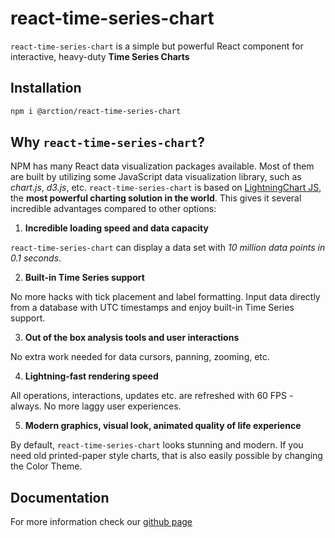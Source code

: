 # react-time-series-chart

`react-time-series-chart` is a simple but powerful React component for interactive, heavy-duty **Time Series Charts**

## Installation

```bash
npm i @arction/react-time-series-chart
```

## Why `react-time-series-chart`?

NPM has many React data visualization packages available. Most of them are built by utilizing some JavaScript data visualization library,
such as _chart.js_, _d3.js_, etc. `react-time-series-chart` is based on [LightningChart JS](https://lightningchart.com/js-charts/), the
**most powerful charting solution in the world**. This gives it several incredible advantages compared to other options:

1. **Incredible loading speed and data capacity**

`react-time-series-chart` can display a data set with _10 million data points in 0.1 seconds_.

2. **Built-in Time Series support**

No more hacks with tick placement and label formatting. Input data directly from a database with UTC timestamps and enjoy built-in Time
Series support.

3. **Out of the box analysis tools and user interactions**

No extra work needed for data cursors, panning, zooming, etc.

4. **Lightning-fast rendering speed**

All operations, interactions, updates etc. are refreshed with 60 FPS - always. No more laggy user experiences.

5. **Modern graphics, visual look, animated quality of life experience**

By default, `react-time-series-chart` looks stunning and modern. If you need old printed-paper style charts, that is also easily possible by
changing the Color Theme.

## Documentation

For more information check our [github page](https://github.com/Arction/lcjs-react-template/react-time-series-chart)
